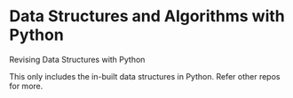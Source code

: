 # Data Structures and Algorithms with Python

Revising Data Structures with Python

This only includes the in-built data structures in Python. Refer other repos for more.
